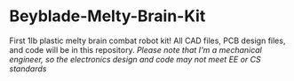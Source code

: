 # Beyblade-Melty-Brain-Kit
First 1lb plastic melty brain combat robot kit! All CAD files, PCB design files, and code will be in this repository.
*Please note that I'm a mechanical engineer, so the electronics design and code may not meet EE or CS standards*

